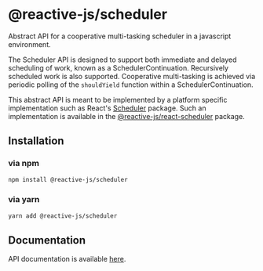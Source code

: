 # @reactive-js/scheduler

Abstract API for a cooperative multi-tasking scheduler in a javascript environment. 

The Scheduler API is designed to support both immediate and delayed scheduling of work, known as a SchedulerContinuation. Recursively scheduled work is also supported. Cooperative multi-tasking is achieved via periodic polling of the `shouldYield` function within a SchedulerContinuation.

This abstract API is meant to be implemented by a platform specific implementation such as React's [Scheduler](https://github.com/facebook/react/tree/master/packages/scheduler) package. Such an implementation is available in the [@reactive-js/react-scheduler](https://www.npmjs.com/package/@reactive-js/react-scheduler) package.

## Installation

### via npm

```sh
npm install @reactive-js/scheduler
```

### via yarn

```sh
yarn add @reactive-js/scheduler
```

## Documentation

API documentation is available [here](./docs).